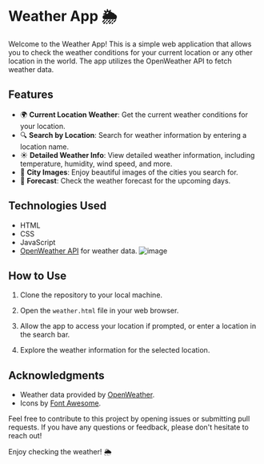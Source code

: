 # Weather App 🌦️

Welcome to the Weather App! This is a simple web application that allows you to check the weather conditions for your current location or any other location in the world. The app utilizes the OpenWeather API to fetch weather data.

## Features

- 🌍 **Current Location Weather**: Get the current weather conditions for your location.
- 🔍 **Search by Location**: Search for weather information by entering a location name.
- ☀️ **Detailed Weather Info**: View detailed weather information, including temperature, humidity, wind speed, and more.
- 🌆 **City Images**: Enjoy beautiful images of the cities you search for.
- 📅 **Forecast**: Check the weather forecast for the upcoming days.

## Technologies Used

- HTML
- CSS
- JavaScript
- [OpenWeather API](https://openweathermap.org/api) for weather data.
![image](https://github.com/ahadsts9901/image-editor/assets/85897297/4c3e507f-4966-498d-ae58-acc1afcab6f4)

## How to Use

1. Clone the repository to your local machine.

2. Open the `weather.html` file in your web browser.

3. Allow the app to access your location if prompted, or enter a location in the search bar.

4. Explore the weather information for the selected location.

## Acknowledgments

- Weather data provided by [OpenWeather](https://openweathermap.org/).
- Icons by [Font Awesome](https://fontawesome.com/).

Feel free to contribute to this project by opening issues or submitting pull requests. If you have any questions or feedback, please don't hesitate to reach out!

Enjoy checking the weather! 🌦️


